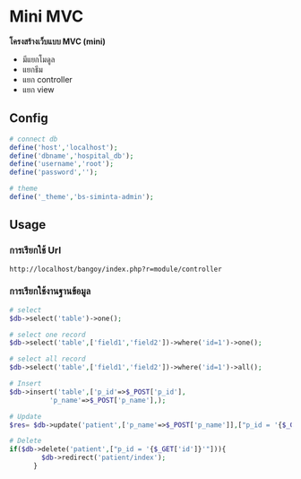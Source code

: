 Mini MVC
========
**โครงสร้างเว็บแบบ MVC (mini)**
+ มีแยกโมดูล
+ แยกธีม
+ แยก controller
+ แยก view


Config
------
```php
# connect db
define('host','localhost');
define('dbname','hospital_db');
define('username','root');
define('password','');

# theme
define('_theme','bs-siminta-admin');
```

Usage
-----
### การเรียกใช้ Url
```
http://localhost/bangoy/index.php?r=module/controller
```

### การเรียกใช้งานฐานข้อมูล
```php
# select 
$db->select('table')->one();

# select one record
$db->select('table',['field1','field2'])->where('id=1')->one();

# select all record
$db->select('table',['field1','field2'])->where('id=1')->all();

# Insert
$db->insert('table',['p_id'=>$_POST['p_id'],
		  'p_name'=>$_POST['p_name'],);

# Update
$res= $db->update('patient',['p_name'=>$_POST['p_name']],["p_id = '{$_GET['id']}'"]);

# Delete
if($db->delete('patient',["p_id = '{$_GET['id']}'"])){
        $db->redirect('patient/index');
      }

```
